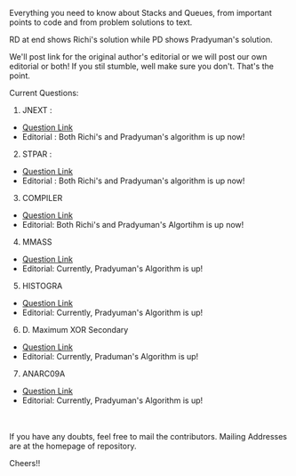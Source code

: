 
Everything you need to know about Stacks and Queues, from important points to code and from problem solutions to text.

RD at end shows Richi's solution while PD shows Pradyuman's solution.

We'll post link for the original author's editorial or we will post our own editorial or both!
If you stil stumble, well make sure you don't. That's the point. 

Current Questions: 
 1. JNEXT :
 - [Question Link](https://www.spoj.com/problems/JNEXT/)
 - Editorial : Both Richi's and Pradyuman's algorithm is up now!
 2. STPAR :
 - [Question Link](https://www.spoj.com/problems/STPAR/)
 - Editorial : Both Richi's and Pradyuman's algorithm is up now!
 3. COMPILER
 - [Question Link](https://www.codechef.com/problems/COMPILER)
 - Editorial: Both Richi's and Pradyuman's Algortihm is up now!
 4. MMASS
 - [Question Link](http://www.spoj.com/problems/MMASS/)
 - Editorial: Currently, Pradyuman's Algorithm is up!
 5. HISTOGRA
 - [Question Link](http://www.spoj.com/problems/HISTOGRA/)
 - Editorial: Currently, Pradyuman's Algorithm is up!
 6. D. Maximum XOR Secondary
 - [Question Link](http://codeforces.com/problemset/problem/281/D)
 - Editorial: Currently, Praduman's Algorithm is up!
 7. ANARC09A
 - [Question Link](http://www.spoj.com/problems/ANARC09A/)
 - Editorial: Currently, Pradyuman's Algorithm is up!

<br/><br/>
If you have any doubts, feel free to mail the contributors. Mailing Addresses are at the homepage of repository.

Cheers!! 
